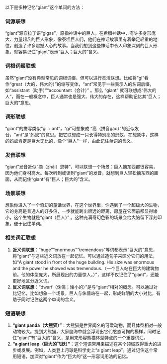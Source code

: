 以下是多种记忆“giant”这个单词的方法：

### 词源联想
“giant”源自拉丁语“gigas”，原指神话中的巨人。在希腊神话中，有许多身形庞大、力量超凡的巨人形象，像泰坦巨人们，他们在神话故事里有着举足轻重的地位，创造了许多震撼人心的故事。当我们想到这些神话中令人印象深刻的巨人形象，就容易记住“giant”表示“巨人；巨大的”含义。

### 词根词缀联想
虽然“giant”没有典型常见的词根词缀，但可以进行灵活联想。比如将“gi”看作“great（大的，伟大的）”的缩写变体，“ant”常见于一些表示人的名词后缀，如“assistant（助手）”“accountant（会计）” 。那么 “giant” 就可联想成“伟大的人”，而在一般概念中，巨人通常也是强大、伟大的存在，这样帮助记忆其“巨人；巨大的”意思。

### 词形联想
“giant”的拼写类似“gi + ant”，“gi”可想象成 “高（拼音gao）”的近似发音，“ant”是“蚂蚁”的意思。把它联想成一只长得特别高的蚂蚁，在想象中，这样的蚂蚁肯定是巨大无比的，像个“巨人”一样，由此记住单词的含义。

### 发音联想
“giant”发音近似“摘（zhāi）恩特”，可以联想一个场景：巨人摘东西都很容易，因为他们身材高大。每次听到或读到“giant”的发音，就想到巨人轻松摘东西的画面，从而记住“giant”有“巨人；巨大的”含义。

### 场景联想
想象你进入了一个奇幻的童话世界，在这个世界里，你遇到了一个超级大的生物，它的身高是普通人的好多倍，一步就能跨出很远的距离，房屋在它面前都显得矮小，这个生物就是“giant（巨人）” 。这种充满奇幻色彩的场景会给大脑留下深刻印象，便于记住单词。

### 相关词汇联想
1. **近义词联想**：“huge”“enormous”“tremendous”等词都表示“巨大的”意思，将“giant”与这些近义词放在一起记忆。可以通过造句子来区分它们的用法，如“A giant stood in front of the huge building. His size was enormous and the power he showed was tremendous.（一个巨人站在巨大的建筑物前。他的体型庞大，所展现出的力量惊人。）”，这样不仅记住了“giant”，还能更好地区分近义词。
2. **反义词联想**：“dwarf（侏儒；矮小的）”是与“giant”相对的概念。可以通过对比记忆，比如想象一个场景，巨人与侏儒站在一起，形成鲜明的大小对比，有助于同时记住这两个单词的含义。

### 短语联想
1. **“giant panda（大熊猫）”**：大熊猫是世界闻名的可爱动物，而且体型相对一般动物较大。提到大熊猫，大家脑海中就会浮现出它们憨态可掬的模样，同时记住“giant”有“巨大的”含义，是用来形容熊猫体型特点的一个重要词汇。
2. **“a giant leap（巨大的飞跃）”**：这个短语常用来描述在某个领域取得重大的进步或发展。例如，人类登上月球是科学史上“a giant leap”。通过记住这个常用短语，加深对“giant”作为“巨大的”这一形容词用法的记忆。 